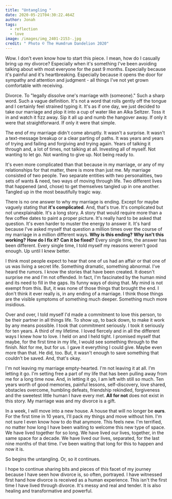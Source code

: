 ```yaml
---
title: "Untangling "
date: 2020-05-21T04:30:22.464Z
author: Jonah
tags:
  - reflection
  - love
image: /images/img_2401-2153-.jpg
credit: " Photo © The Humdrum Dandelion 2020"
---
```

Wow. I don't even know how to start this piece. I mean, how do I casually bring up my divorce? Especially when it's something I've been avoiding talking about with most everyone for the past 9 months. Especially because it's painful and it's heartbreaking. Especially because it opens the door for sympathy and attention and judgment - all things I've not yet grown comfortable with receiving. 

Divorce. To "legally dissolve one's marriage with (someone)." Such a sharp word. Such a vague definition. It's not a word that rolls gently off the tongue and I certainly feel strained typing it. It's as if one day, we just decided to take our marriage and plop it into a cup of water like an Alka Seltzer. Toss it in and watch it fizz away. Sip it all up and numb the hangover away. If only it were that straightforward. If only it were that simple.

The end of my marriage didn't come abruptly. It wasn't a surprise. It wasn't a text-message breakup or a clear parting of paths. It was years and years of trying and failing and forgiving and trying again. Years of talking it through and, a lot of times, not talking at all. Investing all of myself. Not wanting to let go. Not wanting to give up. Not being ready to. 

It's even more complicated than that because in my marriage, or any of my relationships for that matter, there is more than just me. My marriage consisted of two people. Two separate entities with two personalities, two sets of wants & need, two ways of moving through life. Two different lives that happened (and, chose) to get themselves tangled up in one another. Tangled up in the most beautifully tragic way. 

There is no one answer to why my marriage is ending. Except for maybe vaguely stating that **it's complicated**. And, that's true. It's complicated but not unexplainable. It's a long story. A story that would require more than a few coffee dates to paint a proper picture. It's really hard to be asked that question. It's even harder to muster the energy to answer it. It's hard because I've asked myself that question a million times over the course of my marriage in a million different ways. **Why is this ending?** **Why isn't this working?** **How do I fix it?** **Can it be fixed?** Every single time, the answer has been different. Every single time, I told myself my reasons weren't good enough. Up until I knew better.

I think most people expect to hear that one of us had an affair or that one of us was living a secret life. Something dramatic, something abnormal. I've heard the rumors. I know the stories that have been created. It doesn't surprise me and I'm not offended. In fact, I'm fascinated by the human mind and its need to fill in the gaps. Its funny ways of doing that. My mind is not exempt from this. But, it was none of those things that brought the end. I don't think it ever really is, in any ending of a marriage. I think those things are the visible symptoms of something much deeper. Something much more insidious.  

Over and over, I told myself I'd made a commitment to love this person, to be their partner in all things life. To show up, to back down, to make it work by any means possible. I took that commitment seriously. I took it seriously for ten years. A third of my lifetime. I loved fiercely and in all the different ways I knew how to love. I held on and I held tight. I promised myself that maybe, for the first time in my life, I would see something through to the finish. Not for me, but for us. I gave it everything I could give. Maybe even more than that. He did, too. But, it wasn't enough to save something that couldn't be saved. And, that's okay.

I'm not leaving my marriage empty-hearted. I'm not leaving it at all. I'm letting it go. I'm setting free a part of my life that has been pulling away from me for a long time now. And, in letting it go, I am left with still so much. Ten years worth of good memories, painful lessons, self-discovery, love shared, obstacles overcome, humbling defeats, friendship rekindled, forgiveness and the sweetest little human I have every met. **All for not** does not exist in this story. My marriage was and my divorce is a gift.   

In a week, I will move into a new house. A house that will no longer be **ours**. For the first time in 10 years, I'll pack my things and move without him. I'm not sure I even know how to do that anymore. This feels new. I'm terrified, no matter how long I have been waiting to welcome this new type of space. We have lived together for so long. We have lived our lives, together, in the same space for a decade. We have lived our lives, separated, for the last nine months of that time. I've been waiting that long for this to happen and now it is.  

So begins the untangling. Or, so it continues.

I hope to continue sharing bits and pieces of this facet of my journey because I have seen how divorce is, so often, portrayed. I have witnessed first hand how divorce is received as a human experience. This isn't the first time I have lived through divorce. It's messy and real and tender. It is also healing and transformative and powerful.  